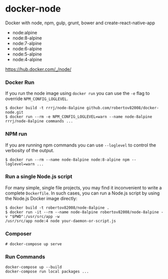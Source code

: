 # docker-node
Docker with node, npm, gulp, grunt, bower and create-react-native-app

* node:alpine
* node:8-alpine
* node:7-alpine
* node:6-alpine
* node:5-alpine
* node:4-alpine

https://hub.docker.com/_/node/


### Docker Run

If you run the node image using `docker run` you can use the `-e` flag to
override `NPM_CONFIG_LOGLEVEL`.

```
$ docker build -t rrrj/node-8alpine github.com/robertov82008/docker-node.git
$ docker run --rm -e NPM_CONFIG_LOGLEVEL=warn --name node-8alpine rrrj/node-8alpine commands ...
```

### NPM run

If you are running npm commands you can use `--loglevel` to control the
verbosity of the output.

```
$ docker run --rm --name node-8alpine node:8-alpine npm --loglevel=warn ...
```

### Run a single Node.js script

For many simple, single file projects, you may find it inconvenient to write a
complete `Dockerfile`. In such cases, you can run a Node.js script by using the
Node.js Docker image directly:

```console
$ docker build -t robertov82008/node-8alpine .
$ docker run -it --rm --name node-8alpine robertov82008/node-8alpine -v "$PWD":/usr/src/app -w
/usr/src/app node:4 node your-daemon-or-script.js
```

### Composer 

```
# docker-compose up serve
```

### Run Commands 

```
docker-compose up --build
docker-compose run local packages ... 
```


